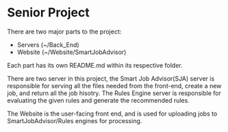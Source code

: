 # Senior Project

There are two major parts to the project:

- Servers (~/Back_End)
- Website (~/Website/SmartJobAdvisor)

Each part has its own README.md within its respective folder.

There are two server in this project, the Smart Job Advisor(SJA) server is responsible for serving all the files needed from the front-end, create a new job, and return all the job hisotry. The Rules Engine server is responsible for evaluating the given rules and generate the recommended rules.

The Website is the user-facing front end, and is used for uploading jobs to SmartJobAdvisor/Rules engines for processing.
